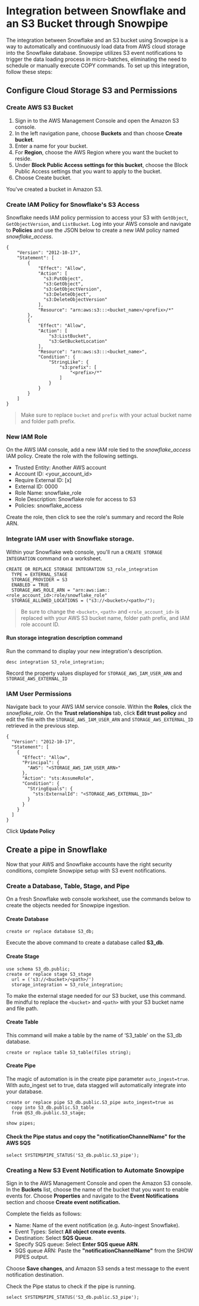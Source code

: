 # Integration between Snowflake and an S3 Bucket through Snowpipe 

The integration between Snowflake and an S3 bucket using Snowpipe is a way to automatically and continuously load data from AWS cloud storage into the Snowflake database. Snowpipe utilizes S3 event notifications to trigger the data loading process in micro-batches, eliminating the need to schedule or manually execute COPY commands. To set up this integration, follow these steps:

## Configure Cloud Storage S3 and Permissions

### Create AWS S3 Bucket

1. Sign in to the AWS Management Console and open the Amazon S3 console.
2. In the left navigation pane, choose **Buckets** and than choose **Create bucket**.
3. Enter a name for your bucket.
4. For **Region**, choose the AWS Region where you want the bucket to reside.
5. Under **Block Public Access settings for this bucket**, choose the Block Public Access settings that you want to apply to the bucket.
6. Choose Create bucket.

You've created a bucket in Amazon S3.

### Create IAM Policy for Snowflake's S3 Access

Snowflake needs IAM policy permission to access your S3 with `GetObject`, `GetObjectVersion`, and `ListBucket`. Log into
your AWS console and navigate to **Policies** and use the JSON below to create a new IAM policy named *snowflake_access*.

```
{
    "Version": "2012-10-17",
    "Statement": [
        {
            "Effect": "Allow",
            "Action": [
              "s3:PutObject",
              "s3:GetObject",
              "s3:GetObjectVersion",
              "s3:DeleteObject",
              "s3:DeleteObjectVersion"
            ],
            "Resource": "arn:aws:s3:::<bucket_name>/<prefix>/*"
        },
        {
            "Effect": "Allow",
            "Action": [
                "s3:ListBucket",
                "s3:GetBucketLocation"
            ],
            "Resource": "arn:aws:s3:::<bucket_name>",
            "Condition": {
                "StringLike": {
                    "s3:prefix": [
                        "<prefix>/*"
                    ]
                }
            }
        }
    ]
}
```
>Make sure to replace `bucket` and `prefix` with your actual bucket name and folder path prefix.

### New IAM Role

On the AWS IAM console, add a new IAM role tied to the *snowflake_access* IAM policy. 
Create the role with the following settings.

- Trusted Entity: Another AWS account
- Account ID: <your_account_id>
- Require External ID: [x]
- External ID: 0000
- Role Name: snowflake_role
- Role Description: Snowflake role for access to S3
- Policies: snowflake_access

Create the role, then click to see the role's summary and record the Role ARN.

### Integrate IAM user with Snowflake storage.

Within your Snowflake web console, you'll run a `CREATE STORAGE INTEGRATION` command on a worksheet.

```snowflake
CREATE OR REPLACE STORAGE INTEGRATION S3_role_integration
  TYPE = EXTERNAL_STAGE
  STORAGE_PROVIDER = S3
  ENABLED = TRUE
  STORAGE_AWS_ROLE_ARN = "arn:aws:iam::<role_account_id>:role/snowflake_role"
  STORAGE_ALLOWED_LOCATIONS = ("s3://<bucket>/<path>/");
```
>Be sure to change the `<bucket>`, `<path>` and `<role_account_id>` is replaced with your AWS S3 bucket name, folder 
>path prefix, and IAM role account ID.

#### Run storage integration description command

Run the command to display your new integration's description.

```snowflake
desc integration S3_role_integration;
```
Record the property values displayed for `STORAGE_AWS_IAM_USER_ARN` and `STORAGE_AWS_EXTERNAL_ID`

### IAM User Permissions

Navigate back to your AWS IAM service console. Within the **Roles**, click the *snowflake_role*. On the 
**Trust relationships** tab, click **Edit trust policy** and edit the file with the `STORAGE_AWS_IAM_USER_ARN` and 
`STORAGE_AWS_EXTERNAL_ID` retrieved in the previous step.

```
{
  "Version": "2012-10-17",
  "Statement": [
    {
      "Effect": "Allow",
      "Principal": {
        "AWS": "<STORAGE_AWS_IAM_USER_ARN>"
      },
      "Action": "sts:AssumeRole",
      "Condition": {
        "StringEquals": {
          "sts:ExternalId": "<STORAGE_AWS_EXTERNAL_ID>"
        }
      }
    }
  ]
}
```
Click **Update Policy**


## Create a pipe in Snowflake

Now that your AWS and Snowflake accounts have the right security conditions, complete Snowpipe 
setup with S3 event notifications.

### Create a Database, Table, Stage, and Pipe
On a fresh Snowflake web console worksheet, use the commands below to create the objects needed for Snowpipe ingestion.

#### Create Database

```snowflake
create or replace database S3_db;
```
Execute the above command to create a database called **S3_db**.

#### Create Stage

```snowflake
use schema S3_db.public;
create or replace stage S3_stage
  url = ('s3://<bucket>/<path>/')
  storage_integration = S3_role_integration;
```
To make the external stage needed for our S3 bucket, use this command. 
Be mindful to replace the `<bucket>` and `<path>` with your S3 bucket name and file path.

#### Create Table

This command will make a table by the name of ‘S3_table' on the S3_db database.

```snowflake
create or replace table S3_table(files string);
```

#### Create Pipe

The magic of automation is in the create pipe parameter `auto_ingest=true`. With auto_ingest set to true, data stagged 
will automatically integrate into your database.

```snowflake
create or replace pipe S3_db.public.S3_pipe auto_ingest=true as
  copy into S3_db.public.S3_table
  from @S3_db.public.S3_stage;
```

```Snowflake
show pipes;
```

#### Check the Pipe status and copy the "notificationChannelName" for the AWS SQS

```snowflake
select SYSTEM$PIPE_STATUS('S3_db.public.S3_pipe');
```

### Creating a New S3 Event Notification to Automate Snowpipe

Sign in to the AWS Management Console and open the Amazon S3 console. In the **Buckets** list, choose the name of the 
bucket that you want to enable events for. Choose **Properties** and navigate to the **Event Notifications** section and 
choose **Create event notification.**

Complete the fields as follows:

- Name: Name of the event notification (e.g. Auto-ingest Snowflake).
- Event Types: Select **All object create events**.
- Destination: Select **SQS Queue**.
- Specify SQS queue: Select **Enter SQS queue ARN**.
- SQS queue ARN: Paste the **"notificationChannelName"** from the SHOW PIPES output.

Choose **Save changes**, and Amazon S3 sends a test message to the event notification destination.

Check the Pipe status to check if the pipe is running.

```snowflake
select SYSTEM$PIPE_STATUS('S3_db.public.S3_pipe');
```